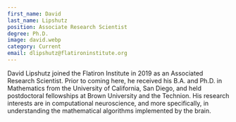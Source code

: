 ```yaml
---
first_name: David 
last_name: Lipshutz
position: Associate Research Scientist
degree: Ph.D.
image: david.webp
category: Current
email: dlipshutz@flatironinstitute.org
---
```

<!-- bio below -->
David Lipshutz joined the Flatiron Institute in 2019 as an Associated Research Scientist. Prior to coming here, he received his B.A. and Ph.D. in Mathematics from the University of California, San Diego, and held postdoctoral fellowships at Brown University and the Technion. His research interests are in computational neuroscience, and more specifically, in understanding the mathematical algorithms implemented by the brain.